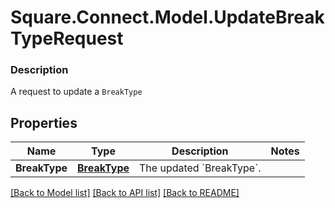 # Square.Connect.Model.UpdateBreakTypeRequest

### Description

A request to update a `BreakType`

## Properties

Name | Type | Description | Notes
------------ | ------------- | ------------- | -------------
**BreakType** | [**BreakType**](BreakType.md) | The updated &#x60;BreakType&#x60;. | 



[[Back to Model list]](../README.md#documentation-for-models) [[Back to API list]](../README.md#documentation-for-api-endpoints) [[Back to README]](../README.md)

